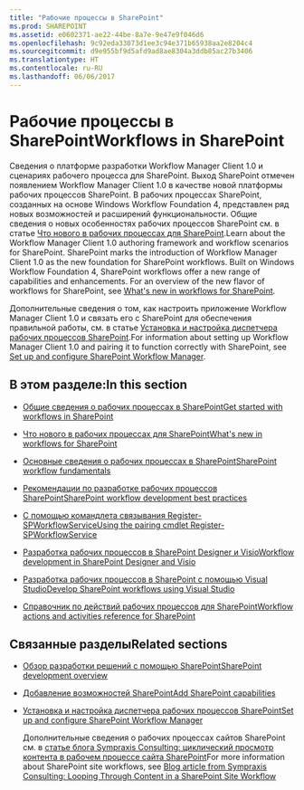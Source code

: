 ```yaml
---
title: "Рабочие процессы в SharePoint"
ms.prod: SHAREPOINT
ms.assetid: e0602371-ae22-44be-8a7e-9e47e9f046d6
ms.openlocfilehash: 9c92eda33073d1ee3c94e371b65938aa2e8204c4
ms.sourcegitcommit: d9e955bf9d5afd9ad8ae8304a3ddb85ac27b3406
ms.translationtype: HT
ms.contentlocale: ru-RU
ms.lasthandoff: 06/06/2017
---
```

# <a name="workflows-in-sharepoint"></a><span data-ttu-id="0e6a9-102">Рабочие процессы в SharePoint</span><span class="sxs-lookup"><span data-stu-id="0e6a9-102">Workflows in SharePoint</span></span>
<span data-ttu-id="0e6a9-p101">Сведения о платформе разработки Workflow Manager Client 1.0 и сценариях рабочего процесса для SharePoint. Выход SharePoint отмечен появлением Workflow Manager Client 1.0 в качестве новой платформы рабочих процессов SharePoint. В рабочих процессах SharePoint, созданных на основе Windows Workflow Foundation 4, представлен ряд новых возможностей и расширений функциональности. Общие сведения о новых особенностях рабочих процессов SharePoint см. в статье  [Что нового в рабочих процессах для SharePoint](what-s-new-in-workflows-for-sharepoint).</span><span class="sxs-lookup"><span data-stu-id="0e6a9-p101">Learn about the Workflow Manager Client 1.0 authoring framework and workflow scenarios for SharePoint. SharePoint marks the introduction of Workflow Manager Client 1.0 as the new foundation for SharePoint workflows. Built on Windows Workflow Foundation 4, SharePoint workflows offer a new range of capabilities and enhancements. For an overview of the new flavor of workflows for SharePoint, see  [What's new in workflows for SharePoint](what-s-new-in-workflows-for-sharepoint).</span></span>
  
    
    

<span data-ttu-id="0e6a9-107">Дополнительные сведения о том, как настроить приложение Workflow Manager Client 1.0 и связать его с SharePoint для обеспечения правильной работы, см. в статье  [Установка и настройка диспетчера рабочих процессов SharePoint](set-up-and-configure-sharepoint-workflow-manager).</span><span class="sxs-lookup"><span data-stu-id="0e6a9-107">For information about setting up Workflow Manager Client 1.0 and pairing it to function correctly with SharePoint, see  [Set up and configure SharePoint Workflow Manager](set-up-and-configure-sharepoint-workflow-manager).</span></span>
## <a name="in-this-section"></a><span data-ttu-id="0e6a9-108">В этом разделе:</span><span class="sxs-lookup"><span data-stu-id="0e6a9-108">In this section</span></span>


-  [<span data-ttu-id="0e6a9-109">Общие сведения о рабочих процессах в SharePoint</span><span class="sxs-lookup"><span data-stu-id="0e6a9-109">Get started with workflows in SharePoint</span></span>](get-started-with-workflows-in-sharepoint)
    
  
-  [<span data-ttu-id="0e6a9-110">Что нового в рабочих процессах для SharePoint</span><span class="sxs-lookup"><span data-stu-id="0e6a9-110">What's new in workflows for SharePoint</span></span>](what-s-new-in-workflows-for-sharepoint)
    
  
-  [<span data-ttu-id="0e6a9-111">Основные сведения о рабочих процессах в SharePoint</span><span class="sxs-lookup"><span data-stu-id="0e6a9-111">SharePoint workflow fundamentals</span></span>](sharepoint-workflow-fundamentals)
    
  
-  [<span data-ttu-id="0e6a9-112">Рекомендации по разработке рабочих процессов SharePoint</span><span class="sxs-lookup"><span data-stu-id="0e6a9-112">SharePoint workflow development best practices</span></span>](sharepoint-workflow-development-best-practices)
    
  
-  [<span data-ttu-id="0e6a9-113">С помощью командлета связывания Register-SPWorkflowService</span><span class="sxs-lookup"><span data-stu-id="0e6a9-113">Using the pairing cmdlet Register-SPWorkflowService</span></span>](using-the-pairing-cmdlet-register-spworkflowservice)
    
  
-  [<span data-ttu-id="0e6a9-114">Разработка рабочих процессов в SharePoint Designer и Visio</span><span class="sxs-lookup"><span data-stu-id="0e6a9-114">Workflow development in SharePoint Designer and Visio</span></span>](workflow-development-in-sharepoint-designer-and-visio)
    
  
-  [<span data-ttu-id="0e6a9-115">Разработка рабочих процессов в SharePoint с помощью Visual Studio</span><span class="sxs-lookup"><span data-stu-id="0e6a9-115">Develop SharePoint workflows using Visual Studio</span></span>](develop-sharepoint-workflows-using-visual-studio)
    
  
-  [<span data-ttu-id="0e6a9-116">Справочник по действий рабочих процессов для SharePoint</span><span class="sxs-lookup"><span data-stu-id="0e6a9-116">Workflow actions and activities reference for SharePoint</span></span>](workflow-actions-and-activities-reference-for-sharepoint)
    
  

## <a name="related-sections"></a><span data-ttu-id="0e6a9-117">Связанные разделы</span><span class="sxs-lookup"><span data-stu-id="0e6a9-117">Related sections</span></span>


-  [<span data-ttu-id="0e6a9-118">Обзор разработки решений с помощью SharePoint</span><span class="sxs-lookup"><span data-stu-id="0e6a9-118">SharePoint development overview</span></span>](sharepoint-development-overview)
    
  
-  [<span data-ttu-id="0e6a9-119">Добавление возможностей SharePoint</span><span class="sxs-lookup"><span data-stu-id="0e6a9-119">Add SharePoint capabilities</span></span>](add-sharepoint-capabilities)
    
  
-  [<span data-ttu-id="0e6a9-120">Установка и настройка диспетчера рабочих процессов SharePoint</span><span class="sxs-lookup"><span data-stu-id="0e6a9-120">Set up and configure SharePoint Workflow Manager</span></span>](set-up-and-configure-sharepoint-workflow-manager)
    
    <span data-ttu-id="0e6a9-121">Дополнительные сведения о рабочих процессах сайтов SharePoint см. в  [статье блога Sympraxis Consulting: циклический просмотр контента в рабочем процессе сайта SharePoint](http://sympmarc.com/2016/01/14/looping-through-content-in-a-sharepoint-site-workflow-part-1-introduction)</span><span class="sxs-lookup"><span data-stu-id="0e6a9-121">For more information about SharePoint site workflows, see  [Blog article from Sympraxis Consulting: Looping Through Content in a SharePoint Site Workflow](http://sympmarc.com/2016/01/14/looping-through-content-in-a-sharepoint-site-workflow-part-1-introduction)</span></span>
    
  

